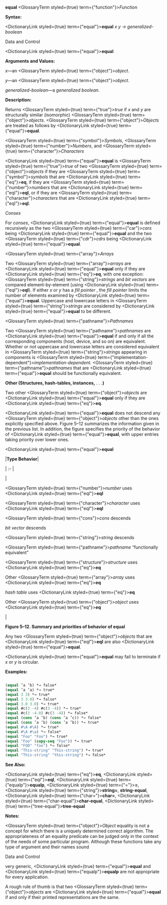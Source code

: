 **equal** <GlossaryTerm styled={true} term={"function"}><i>Function</i></GlossaryTerm> 



**Syntax:** 



<DictionaryLink styled={true} term={"equal"}><b>equal</b></DictionaryLink> *x y → generalized-boolean* 



Data and Control 











<DictionaryLink styled={true} term={"equal"}><b>equal</b></DictionaryLink> 



**Arguments and Values:** 



*x*—an <GlossaryTerm styled={true} term={"object"}><i>object</i></GlossaryTerm>. 



*y*—an <GlossaryTerm styled={true} term={"object"}><i>object</i></GlossaryTerm>. 



*generalized-boolean*—a *generalized boolean*. 



**Description:** 



Returns <GlossaryTerm styled={true} term={"true"}><i>true</i></GlossaryTerm> if *x* and *y* are structurally similar (isomorphic) <GlossaryTerm styled={true} term={"object"}><i>objects</i></GlossaryTerm>. <GlossaryTerm styled={true} term={"object"}><i>Objects</i></GlossaryTerm> are treated as follows by <DictionaryLink styled={true} term={"equal"}><b>equal</b></DictionaryLink>. 



<GlossaryTerm styled={true} term={"symbol"}><i>Symbols</i></GlossaryTerm>, <GlossaryTerm styled={true} term={"number"}><i>Numbers</i></GlossaryTerm>, and <GlossaryTerm styled={true} term={"character"}><i>Characters</i></GlossaryTerm> 



<DictionaryLink styled={true} term={"equal"}><b>equal</b></DictionaryLink> is <GlossaryTerm styled={true} term={"true"}><i>true</i></GlossaryTerm> of two <GlossaryTerm styled={true} term={"object"}><i>objects</i></GlossaryTerm> if they are <GlossaryTerm styled={true} term={"symbol"}><i>symbols</i></GlossaryTerm> that are <DictionaryLink styled={true} term={"eq"}><b>eq</b></DictionaryLink>, if they are <GlossaryTerm styled={true} term={"number"}><i>numbers</i></GlossaryTerm> that are <DictionaryLink styled={true} term={"eql"}><b>eql</b></DictionaryLink>, or if they are <GlossaryTerm styled={true} term={"character"}><i>characters</i></GlossaryTerm> that are <DictionaryLink styled={true} term={"eql"}><b>eql</b></DictionaryLink>. 



*Conses* 



For *conses*, <DictionaryLink styled={true} term={"equal"}><b>equal</b></DictionaryLink> is defined recursively as the two <GlossaryTerm styled={true} term={"car"}><i>cars</i></GlossaryTerm> being <DictionaryLink styled={true} term={"equal"}><b>equal</b></DictionaryLink> and the two <GlossaryTerm styled={true} term={"cdr"}><i>cdrs</i></GlossaryTerm> being <DictionaryLink styled={true} term={"equal"}><b>equal</b></DictionaryLink>. 



<GlossaryTerm styled={true} term={"array"}><i>Arrays</i></GlossaryTerm> 



Two <GlossaryTerm styled={true} term={"array"}><i>arrays</i></GlossaryTerm> are <DictionaryLink styled={true} term={"equal"}><b>equal</b></DictionaryLink> only if they are <DictionaryLink styled={true} term={"eq"}><b>eq</b></DictionaryLink>, with one exception: <GlossaryTerm styled={true} term={"string"}><i>strings</i></GlossaryTerm> and *bit vectors* are compared element-by-element (using <DictionaryLink styled={true} term={"eql"}><b>eql</b></DictionaryLink>). If either *x* or *y* has a *fill pointer* , the *fill pointer* limits the number of elements examined by <DictionaryLink styled={true} term={"equal"}><b>equal</b></DictionaryLink>. Uppercase and lowercase letters in <GlossaryTerm styled={true} term={"string"}><i>strings</i></GlossaryTerm> are considered by <DictionaryLink styled={true} term={"equal"}><b>equal</b></DictionaryLink> to be different. 



<GlossaryTerm styled={true} term={"pathname"}><i>Pathnames</i></GlossaryTerm> 



Two <GlossaryTerm styled={true} term={"pathname"}><i>pathnames</i></GlossaryTerm> are <DictionaryLink styled={true} term={"equal"}><b>equal</b></DictionaryLink> if and only if all the corresponding components (host, device, and so on) are equivalent. Whether or not uppercase and lowercase letters are considered equivalent in <GlossaryTerm styled={true} term={"string"}><i>strings</i></GlossaryTerm> appearing in components is <GlossaryTerm styled={true} term={"implementation-dependent"}><i>implementation-dependent</i></GlossaryTerm>. <GlossaryTerm styled={true} term={"pathname"}><i>pathnames</i></GlossaryTerm> that are <DictionaryLink styled={true} term={"equal"}><b>equal</b></DictionaryLink> should be functionally equivalent. 



**Other (Structures, hash-tables, instances,** *. . .***)** 



Two other <GlossaryTerm styled={true} term={"object"}><i>objects</i></GlossaryTerm> are <DictionaryLink styled={true} term={"equal"}><b>equal</b></DictionaryLink> only if they are <DictionaryLink styled={true} term={"eq"}><b>eq</b></DictionaryLink>. 



<DictionaryLink styled={true} term={"equal"}><b>equal</b></DictionaryLink> does not descend any <GlossaryTerm styled={true} term={"object"}><i>objects</i></GlossaryTerm> other than the ones explicitly specified above. Figure 5–12 summarizes the information given in the previous list. In addition, the figure specifies the priority of the behavior of <DictionaryLink styled={true} term={"equal"}><b>equal</b></DictionaryLink>, with upper entries taking priority over lower ones. 















<DictionaryLink styled={true} term={"equal"}><b>equal</b></DictionaryLink> 



|**Type Behavior**|

| :- |

|<p><GlossaryTerm styled={true} term={"number"}><i>number</i></GlossaryTerm> uses <DictionaryLink styled={true} term={"eql"}><b>eql</b></DictionaryLink> </p><p><GlossaryTerm styled={true} term={"character"}><i>character</i></GlossaryTerm> uses <DictionaryLink styled={true} term={"eql"}><b>eql</b></DictionaryLink> </p><p><GlossaryTerm styled={true} term={"cons"}><i>cons</i></GlossaryTerm> descends </p><p>*bit vector* descends </p><p><GlossaryTerm styled={true} term={"string"}><i>string</i></GlossaryTerm> descends </p><p><GlossaryTerm styled={true} term={"pathname"}><i>pathname</i></GlossaryTerm> “functionally equivalent” </p><p><GlossaryTerm styled={true} term={"structure"}><i>structure</i></GlossaryTerm> uses <DictionaryLink styled={true} term={"eq"}><b>eq</b></DictionaryLink> </p><p>Other <GlossaryTerm styled={true} term={"array"}><i>array</i></GlossaryTerm> uses <DictionaryLink styled={true} term={"eq"}><b>eq</b></DictionaryLink> </p><p>*hash table* uses <DictionaryLink styled={true} term={"eq"}><b>eq</b></DictionaryLink> </p><p>Other <GlossaryTerm styled={true} term={"object"}><i>object</i></GlossaryTerm> uses <DictionaryLink styled={true} term={"eq"}><b>eq</b></DictionaryLink></p>|





**Figure 5–12. Summary and priorities of behavior of equal** 



Any two <GlossaryTerm styled={true} term={"object"}><i>objects</i></GlossaryTerm> that are <DictionaryLink styled={true} term={"eql"}><b>eql</b></DictionaryLink> are also <DictionaryLink styled={true} term={"equal"}><b>equal</b></DictionaryLink>. 



<DictionaryLink styled={true} term={"equal"}><b>equal</b></DictionaryLink> may fail to terminate if *x* or *y* is circular. 



**Examples:**
```lisp

(equal ’a ’b) *→ false* 
(equal ’a ’a) *→ true* 
(equal 3 3) *→ true* 
(equal 3 3.0) *→ false* 
(equal 3.0 3.0) *→ true* 
(equal #c(3 -4) #c(3 -4)) *→ true* 
(equal #c(3 -4.0) #c(3 -4)) *→ false* 
(equal (cons ’a ’b) (cons ’a ’c)) *→ false* 
(equal (cons ’a ’b) (cons ’a ’b)) *→ true* 
(equal #\A #\A) *→ true* 
(equal #\A #\a) *→ false* 
(equal "Foo" "Foo") *→ true* 
(equal "Foo" (copy-seq "Foo")) *→ true* 
(equal "FOO" "foo") *→ false* 
(equal "This-string" "This-string") *→ true* 
(equal "This-string" "this-string") *→ false* 

```
**See Also:** 



<DictionaryLink styled={true} term={"eq"}><b>eq</b></DictionaryLink>, <DictionaryLink styled={true} term={"eql"}><b>eql</b></DictionaryLink>, <DictionaryLink styled={true} term={"equalp"}><b>equalp</b></DictionaryLink>, <DictionaryLink styled={true} term={"="}><b>=</b></DictionaryLink>, <DictionaryLink styled={true} term={"string"}><b>string=</b></DictionaryLink>, **string-equal**, <DictionaryLink styled={true} term={"char="}><b>char=</b></DictionaryLink>, <DictionaryLink styled={true} term={"char-equal"}><b>char-equal</b></DictionaryLink>, <DictionaryLink styled={true} term={"tree-equal"}><b>tree-equal</b></DictionaryLink> 



**Notes:** 



<GlossaryTerm styled={true} term={"object"}><i>Object</i></GlossaryTerm> equality is not a concept for which there is a uniquely determined correct algorithm. The appropriateness of an equality predicate can be judged only in the context of the needs of some particular program. Although these functions take any type of argument and their names sound 



Data and Control 











very generic, <DictionaryLink styled={true} term={"equal"}><b>equal</b></DictionaryLink> and <DictionaryLink styled={true} term={"equalp"}><b>equalp</b></DictionaryLink> are not appropriate for every application. 



A rough rule of thumb is that two <GlossaryTerm styled={true} term={"object"}><i>objects</i></GlossaryTerm> are <DictionaryLink styled={true} term={"equal"}><b>equal</b></DictionaryLink> if and only if their printed representations are the same. 



